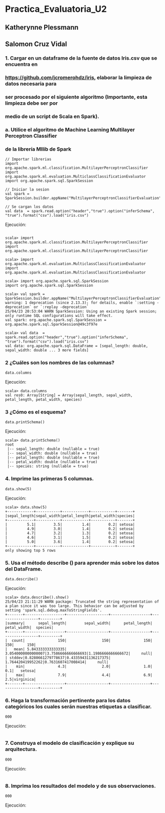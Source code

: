 # Practica_Evaluatoria_U2
## Katherynne Plessmann
## Salomon Cruz Vidal

### 1. Cargar en un dataframe de la fuente de datos Iris.csv que se encuentra en
### https://github.com/jcromerohdz/iris, elaborar la limpieza de datos necesaria para
### ser procesado por el siguiente algoritmo (Importante, esta limpieza debe ser por
### medio de un script de Scala en Spark).
### a. Utilice el algoritmo de Machine Learning Multilayer Perceptron Classifier
### de la librería Mllib de Spark

```
// Importar librerias
import org.apache.spark.ml.classification.MultilayerPerceptronClassifier
import org.apache.spark.ml.evaluation.MulticlassClassificationEvaluator
import org.apache.spark.sql.SparkSession

// Iniciar la sesion
val spark = SparkSession.builder.appName("MultilayerPerceptronClassifierEvaluation").getOrCreate()

// Se cargan los datos
val data  = spark.read.option("header","true").option("inferSchema", "true").format("csv").load("iris.csv")
```
Ejecución:
```

scala> import org.apache.spark.ml.classification.MultilayerPerceptronClassifier
import org.apache.spark.ml.classification.MultilayerPerceptronClassifier

scala> import org.apache.spark.ml.evaluation.MulticlassClassificationEvaluator
import org.apache.spark.ml.evaluation.MulticlassClassificationEvaluator

scala> import org.apache.spark.sql.SparkSession
import org.apache.spark.sql.SparkSession

scala> val spark = SparkSession.builder.appName("MultilayerPerceptronClassifierEvaluation").getOrCreate()
warning: 1 deprecation (since 2.13.3); for details, enable `:setting -deprecation` or `:replay -deprecation`
25/04/23 20:53:04 WARN SparkSession: Using an existing Spark session; only runtime SQL configurations will take effect.
val spark: org.apache.spark.sql.SparkSession = org.apache.spark.sql.SparkSession@49c3f97e

scala> val data  = spark.read.option("header","true").option("inferSchema", "true").format("csv").load("iris.csv")
val data: org.apache.spark.sql.DataFrame = [sepal_length: double, sepal_width: double ... 3 more fields]
```
### 2 ¿Cuáles son los nombres de las columnas?
```
data.columns
```
Ejecución:
```
scala> data.columns
val res0: Array[String] = Array(sepal_length, sepal_width, petal_length, petal_width, species)
```
### 3 ¿Cómo es el esquema?
```
data.printSchema()
```
Ejecución:
```
scala> data.printSchema()
root
 |-- sepal_length: double (nullable = true)
 |-- sepal_width: double (nullable = true)
 |-- petal_length: double (nullable = true)
 |-- petal_width: double (nullable = true)
 |-- species: string (nullable = true)
```
### 4. Imprime las primeras 5 columnas.
```
data.show(5)
```
Ejecución:
```
scala> data.show(5)
+------------+-----------+------------+-----------+-------+
|sepal_length|sepal_width|petal_length|petal_width|species|
+------------+-----------+------------+-----------+-------+
|         5.1|        3.5|         1.4|        0.2| setosa|
|         4.9|        3.0|         1.4|        0.2| setosa|
|         4.7|        3.2|         1.3|        0.2| setosa|
|         4.6|        3.1|         1.5|        0.2| setosa|
|         5.0|        3.6|         1.4|        0.2| setosa|
+------------+-----------+------------+-----------+-------+
only showing top 5 rows

```
### 5. Usa el método describe () para aprender más sobre los datos del DataFrame.
```
data.describe()
```
Ejecución:
```
scala> data.describe().show()
25/04/23 21:11:29 WARN package: Truncated the string representation of a plan since it was too large. This behavior can be adjusted by setting 'spark.sql.debug.maxToStringFields'.
+-------+------------------+-------------------+------------------+------------------+---------+
|summary|      sepal_length|        sepal_width|      petal_length|       petal_width|  species|
+-------+------------------+-------------------+------------------+------------------+---------+
|  count|               150|                150|               150|               150|      150|
|   mean| 5.843333333333335| 3.0540000000000007|3.7586666666666693|1.1986666666666672|     null|
| stddev|0.8280661279778637|0.43359431136217375| 1.764420419952262|0.7631607417008414|     null|
|    min|               4.3|                2.0|               1.0|               0.1|   setosa|
|    max|               7.9|                4.4|               6.9|               2.5|virginica|
+-------+------------------+-------------------+------------------+------------------+---------+
```
### 6. Haga la transformación pertinente para los datos categóricos los cuales serán nuestras etiquetas a clasificar.
```
000
```
Ejecución:
```

```
### 7. Construya el modelo de clasificación y explique su arquitectura.
```
000
```
Ejecución:
```

```
### 8. Imprima los resultados del modelo y de sus observaciones.
```
000
```
Ejecución:
```

```
